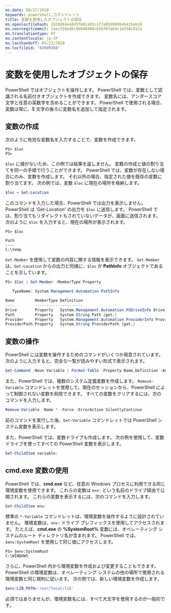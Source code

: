 ```yaml
---
ms.date: 08/27/2018
keywords: powershell,コマンドレット
title: 変数を使用したオブジェクトの保存
ms.openlocfilehash: 2d20d84e48d3f68cab5c1ffa05d689b46415ebc8
ms.sourcegitcommit: 2aec310ad0c0b048400cb56f6fa64c1e554c812a
ms.translationtype: HT
ms.contentlocale: ja-JP
ms.lasthandoff: 05/23/2020
ms.locfileid: "83809368"
---
```

# <a name="using-variables-to-store-objects"></a>変数を使用したオブジェクトの保存

PowerShell ではオブジェクトを操作します。 PowerShell では、変数として認識される名前付きオブジェクトを作成できます。
変数名には、アンダースコア文字と任意の英数字を含めることができます。 PowerShell で使用される場合、変数は常に、\$ 文字の後ろに変数名を追加して指定されます。

## <a name="creating-a-variable"></a>変数の作成

次のように有効な変数名を入力することで、変数を作成できます。

```
PS> $loc
PS>
```

`$loc` に値がないため、この例では結果を返しません。 変数の作成と値の割り当てを同一の手順で行うことができます。 PowerShell では、変数が存在しない場合にのみ、変数を作成します。
それ以外の場合、指定された値を既存の変数に割り当てます。 次の例では、変数 `$loc` に現在の場所を格納します。

```powershell
$loc = Get-Location
```

このコマンドを入力した場合、PowerShell では出力を表示しません。 PowerShell は 'Get-Location' の出力を `$loc` に送信します。 PowerShell では、割り当てもリダイレクトもされていないデータが、画面に送信されます。 次のように `$loc` を入力すると、現在の場所が表示されます。

```
PS> $loc

Path
----
C:\temp
```

`Get-Member` を使用して変数の内容に関する情報を表示できます。 `Get-Member` は、`Get-Location` からの出力と同様に、`$loc` が **PathInfo** オブジェクトであることを示しています。

```powershell
PS> $loc | Get-Member -MemberType Property

   TypeName: System.Management.Automation.PathInfo

Name         MemberType Definition
----         ---------- ----------
Drive        Property   System.Management.Automation.PSDriveInfo Drive {get;}
Path         Property   System.String Path {get;}
Provider     Property   System.Management.Automation.ProviderInfo Provider {...
ProviderPath Property   System.String ProviderPath {get;}
```

## <a name="manipulating-variables"></a>変数の操作

PowerShell には変数を操作するためのコマンドがいくつか用意されています。 次のように入力すると、完全な一覧が読みやすい形式で表示されます。

```powershell
Get-Command -Noun Variable | Format-Table -Property Name,Definition -AutoSize -Wrap
```

また、PowerShell では、複数のシステム定義変数を作成します。 `Remove-Variable` コマンドレットを使用して、現在のセッションから、PowerShell によって制御されない変数を削除できます。 すべての変数をクリアするには、次のコマンドを入力します。

```powershell
Remove-Variable -Name * -Force -ErrorAction SilentlyContinue
```

前のコマンドを実行した後、`Get-Variable` コマンドレットでは PowerShell システム変数を表示します。

また、PowerShell では、変数ドライブも作成します。 次の例を使用して、変数ドライブを使ってすべての PowerShell 変数を表示します。

```powershell
Get-ChildItem variable:
```

## <a name="using-cmdexe-variables"></a>cmd.exe 変数の使用

PowerShell では、**cmd.exe** など、任意の Windows プロセスに利用できる同じ環境変数を使用できます。 これらの変数は `env:` という名前のドライブ経由で公開されます。 これらの変数を表示するには、次のコマンドを入力します。

```powershell
Get-ChildItem env:
```

標準の `*-Variable` コマンドレットは、環境変数を操作するように設計されていません。 環境変数は、`env:` ドライブ プレフィックスを使用してアクセスされます。 たとえば、**cmd.exe** の **%SystemRoot%** 変数には、オペレーティング システムのルート ディレクトリ名が含まれます。 PowerShell では、`$env:SystemRoot` を使用して同じ値にアクセスします。

```
PS> $env:SystemRoot
C:\WINDOWS
```

さらに、PowerShell 内から環境変数を作成および変更することもできます。 PowerShell の環境変数は、オペレーティング システムの他の場所で使用される環境変数と同じ規則に従います。 次の例では、新しい環境変数を作成します。

```powershell
$env:LIB_PATH='/usr/local/lib'
```

必須ではありませんが、環境変数名には、すべて大文字を使用するのが一般的です。
